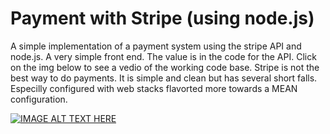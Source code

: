 # Payment with Stripe (using node.js)
A simple implementation of a payment system using the stripe API and node.js. A very simple front end. The value is in the code for the API. Click on the img below to see a vedio of the working code base. Stripe is not the best way to do payments. It is simple and clean but has several short falls. Especilly configured with web stacks flavorted more towards a MEAN configuration. 

[![IMAGE ALT TEXT HERE](https://img.youtube.com/vi/P-V9s8U7qyI/0.jpg)](https://www.youtube.com/watch?v=P-V9s8U7qyI)
